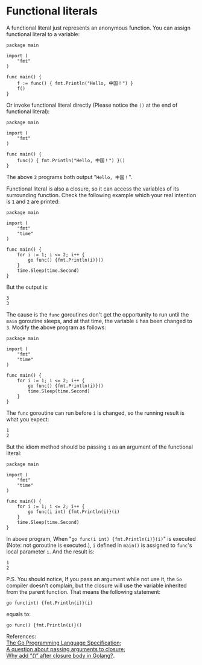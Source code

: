 # Functional literals

A functional literal just represents an anonymous function. You can assign functional literal to a variable:

```text
package main

import (
    "fmt"
)

func main() {
    f := func() { fmt.Println("Hello, 中国！") }
    f()
}
```

Or invoke functional literal directly \(Please notice the `()` at the end of functional literal\):

```text
package main

import (
    "fmt"
)

func main() {
    func() { fmt.Println("Hello, 中国！") }()
}
```

The above `2` programs both output "`Hello, 中国！`".

Functional literal is also a closure, so it can access the variables of its surrounding function. Check the following example which your real intention is `1` and `2` are printed:

```text
package main

import (
    "fmt"
    "time"
)

func main() {
    for i := 1; i <= 2; i++ {
        go func() {fmt.Println(i)}()
    }
    time.Sleep(time.Second)
}
```

But the output is:

```text
3
3
```

The cause is the `func` goroutines don't get the opportunity to run until the `main` goroutine sleeps, and at that time, the variable `i` has been changed to `3`. Modify the above program as follows:

```text
package main

import (
    "fmt"
    "time"
)

func main() {
    for i := 1; i <= 2; i++ {
        go func() {fmt.Println(i)}()
        time.Sleep(time.Second)
    }
} 
```

The `func` goroutine can run before `i` is changed, so the running result is what you expect:

```text
1
2
```

But the idiom method should be passing `i` as an argument of the functional literal:

```text
package main

import (
    "fmt"
    "time"
)

func main() {
    for i := 1; i <= 2; i++ {
        go func(i int) {fmt.Println(i)}(i)
    }
    time.Sleep(time.Second)
}
```

In above program, When "`go func(i int) {fmt.Println(i)}(i)`" is executed \(Note: not goroutine is executed.\), `i` defined in `main()` is assigned to `func`'s local parameter `i`. And the result is:

```text
1
2
```

P.S. You should notice, If you pass an argument while not use it, the `Go` compiler doesn't complain, but the closure will use the variable inherited from the parent function. That means the following statement:

```text
go func(int) {fmt.Println(i)}(i) 
```

equals to:

```text
go func() {fmt.Println(i)}()
```

References:  
[The Go Programming Language Specification](https://golang.org/ref/spec#Function_literals);  
[A question about passing arguments to closure](https://groups.google.com/forum/#!topic/golang-nuts/JXTEYyoPLio);  
[Why add “\(\)” after closure body in Golang?](http://stackoverflow.com/questions/16008604/why-add-after-closure-body-in-golang).


